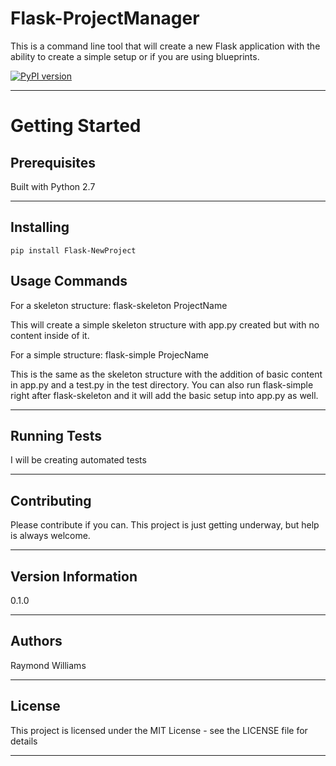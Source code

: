 Flask-ProjectManager
====================

This is a command line tool that will create a new Flask application with the ability to create a simple setup or if you are using blueprints.

[![PyPI version](https://badge.fury.io/py/Flask-NewProject.svg)](https://badge.fury.io/py/Flask-NewProject)

* * *

Getting Started
===============

Prerequisites
-------------

Built with Python 2.7

* * *

## Installing ##

    pip install Flask-NewProject

## Usage Commands ##

For a skeleton structure:
    flask-skeleton ProjectName

This will create a simple skeleton structure with app.py created but with no content inside of it.

For a simple structure:
    flask-simple ProjecName

This is the same as the skeleton structure with the addition of basic content in app.py and a test.py in the test directory. You can also run flask-simple right after flask-skeleton and it will add the basic setup into app.py as well.

* * *

## Running Tests ##

I will be creating automated tests

* * *

## Contributing ##

Please contribute if you can. This project is just getting underway, but help is always welcome.

* * *

## Version Information ##

0.1.0

* * *

## Authors ##

Raymond Williams

* * *

## License ##

This project is licensed under the MIT License - see the LICENSE file for details

* * *
